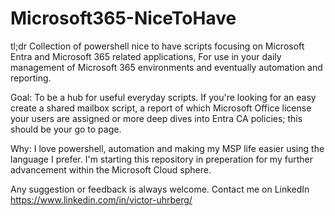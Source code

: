 # Microsoft365-NiceToHave

tl;dr
Collection of powershell nice to have scripts focusing on Microsoft Entra and Microsoft 365 related applications,
For use in your daily management of Microsoft 365 environments and eventually automation and reporting.

Goal:
To be a hub for useful everyday scripts.
If you're looking for an easy create a shared mailbox script, a report of which Microsoft Office license your users are assigned or more deep dives into Entra CA policies; this should be your go to page.

Why:
I love powershell, automation and making my MSP life easier using the language I prefer.
I'm starting this repository in preperation for my further advancement within the Microsoft Cloud sphere.

Any suggestion or feedback is always welcome.
Contact me on LinkedIn https://www.linkedin.com/in/victor-uhrberg/
